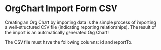 # OrgChart Import Form CSV
Creating an Org Chart by importing data is the simple process of importing a well-structured CSV file (indicating reporting relationships). The result of the import is an automatically generated Org Chart!

The CSV file must have the following columns: id and reportTo.

